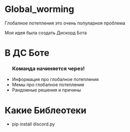 # Global_worming
<p>Глобалное потепления это очень популарноя проблема</p>
<p>Моя идея была создать Дискорд Бота </p>

<h1>В ДС Боте</h1>
<ul>
  <h3>Команда начиняется через!</h3>
  <li>
    Информация про глобалное потепления
  </li>
  <li>
     Мемы про глобалное потепления 
  </li>
  <li>
    Рандомные решения и причины 
  </li>

</ul>

<h1>Какие Библеотеки</h1>
<ul>
  <li>
    pip install discord.py
  </li>
</ul>

